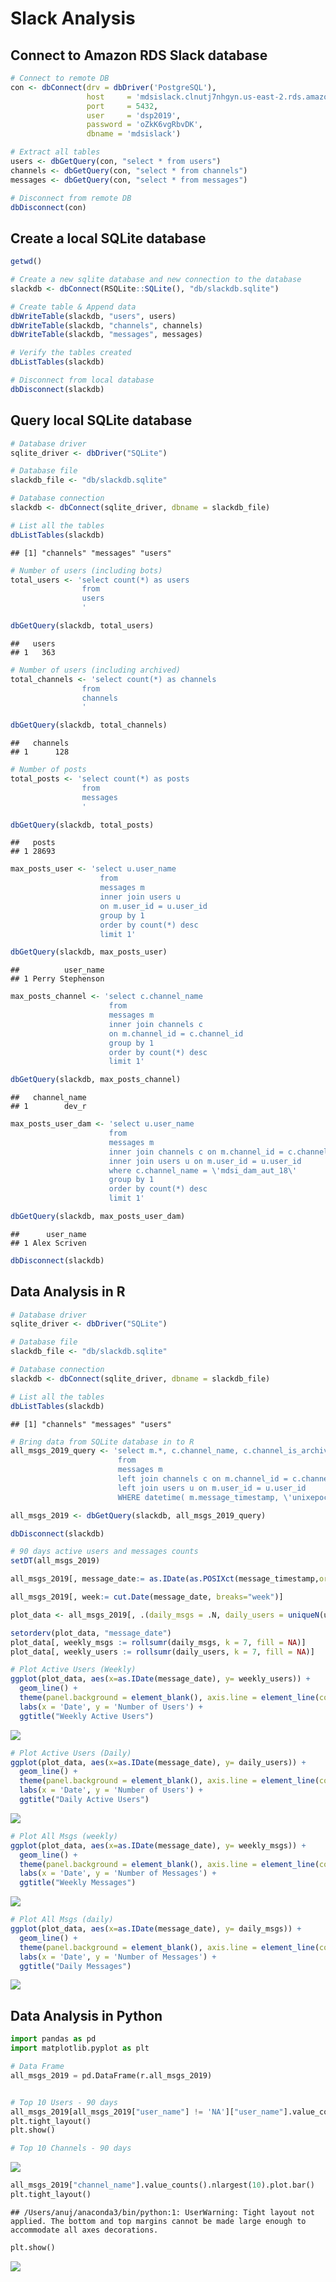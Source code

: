Slack Analysis
================

## Connect to Amazon RDS Slack database

``` r
# Connect to remote DB
con <- dbConnect(drv = dbDriver('PostgreSQL'),
                 host     = 'mdsislack.clnutj7nhgyn.us-east-2.rds.amazonaws.com',
                 port     = 5432, 
                 user     = 'dsp2019',
                 password = 'oZkK6vgRbvDK',
                 dbname = 'mdsislack')

# Extract all tables
users <- dbGetQuery(con, "select * from users")
channels <- dbGetQuery(con, "select * from channels")
messages <- dbGetQuery(con, "select * from messages")

# Disconnect from remote DB
dbDisconnect(con)
```

## Create a local SQLite database

``` r
getwd()

# Create a new sqlite database and new connection to the database
slackdb <- dbConnect(RSQLite::SQLite(), "db/slackdb.sqlite")

# Create table & Append data
dbWriteTable(slackdb, "users", users)
dbWriteTable(slackdb, "channels", channels)
dbWriteTable(slackdb, "messages", messages)

# Verify the tables created
dbListTables(slackdb)

# Disconnect from local database
dbDisconnect(slackdb)
```

## Query local SQLite database

``` r
# Database driver
sqlite_driver <- dbDriver("SQLite")

# Database file
slackdb_file <- "db/slackdb.sqlite"

# Database connection
slackdb <- dbConnect(sqlite_driver, dbname = slackdb_file)

# List all the tables
dbListTables(slackdb)
```

    ## [1] "channels" "messages" "users"

``` r
# Number of users (including bots)
total_users <- 'select count(*) as users
                from
                users
                '

dbGetQuery(slackdb, total_users)
```

    ##   users
    ## 1   363

``` r
# Number of users (including archived)
total_channels <- 'select count(*) as channels
                from
                channels
                '

dbGetQuery(slackdb, total_channels)
```

    ##   channels
    ## 1      128

``` r
# Number of posts
total_posts <- 'select count(*) as posts
                from
                messages
                '

dbGetQuery(slackdb, total_posts)
```

    ##   posts
    ## 1 28693

``` r
max_posts_user <- 'select u.user_name
                    from
                    messages m
                    inner join users u
                    on m.user_id = u.user_id
                    group by 1
                    order by count(*) desc
                    limit 1'

dbGetQuery(slackdb, max_posts_user)
```

    ##          user_name
    ## 1 Perry Stephenson

``` r
max_posts_channel <- 'select c.channel_name
                      from
                      messages m
                      inner join channels c
                      on m.channel_id = c.channel_id
                      group by 1
                      order by count(*) desc
                      limit 1'

dbGetQuery(slackdb, max_posts_channel)
```

    ##   channel_name
    ## 1        dev_r

``` r
max_posts_user_dam <- 'select u.user_name
                      from
                      messages m
                      inner join channels c on m.channel_id = c.channel_id
                      inner join users u on m.user_id = u.user_id
                      where c.channel_name = \'mdsi_dam_aut_18\'
                      group by 1
                      order by count(*) desc
                      limit 1'

dbGetQuery(slackdb, max_posts_user_dam)
```

    ##      user_name
    ## 1 Alex Scriven

``` r
dbDisconnect(slackdb)
```

## Data Analysis in R

``` r
# Database driver
sqlite_driver <- dbDriver("SQLite")

# Database file
slackdb_file <- "db/slackdb.sqlite"

# Database connection
slackdb <- dbConnect(sqlite_driver, dbname = slackdb_file)

# List all the tables
dbListTables(slackdb)
```

    ## [1] "channels" "messages" "users"

``` r
# Bring data from SQLite database in to R
all_msgs_2019_query <- 'select m.*, c.channel_name, c.channel_is_archived, u.user_name, u.user_is_bot
                        from
                        messages m
                        left join channels c on m.channel_id = c.channel_id
                        left join users u on m.user_id = u.user_id
                        WHERE datetime( m.message_timestamp, \'unixepoch\' ) >=  DATETIME(\'2019-01-01 00:00:00\')'

all_msgs_2019 <- dbGetQuery(slackdb, all_msgs_2019_query)

dbDisconnect(slackdb)

# 90 days active users and messages counts
setDT(all_msgs_2019)

all_msgs_2019[, message_date:= as.IDate(as.POSIXct(message_timestamp,origin="1970-01-01",tz="UTC"))]

all_msgs_2019[, week:= cut.Date(message_date, breaks="week")]

plot_data <- all_msgs_2019[, .(daily_msgs = .N, daily_users = uniqueN(user_id)), by = message_date]

setorderv(plot_data, "message_date")
plot_data[, weekly_msgs := rollsumr(daily_msgs, k = 7, fill = NA)]
plot_data[, weekly_users := rollsumr(daily_users, k = 7, fill = NA)]

# Plot Active Users (Weekly)
ggplot(plot_data, aes(x=as.IDate(message_date), y= weekly_users)) +
  geom_line() + 
  theme(panel.background = element_blank(), axis.line = element_line(colour = "grey"), plot.title = element_text(hjust = 0.5))+
  labs(x = 'Date', y = 'Number of Users') +
  ggtitle("Weekly Active Users")
```

![](slack_files/figure-gfm/unnamed-chunk-4-1.png)<!-- -->

``` r
# Plot Active Users (Daily)
ggplot(plot_data, aes(x=as.IDate(message_date), y= daily_users)) +
  geom_line() + 
  theme(panel.background = element_blank(), axis.line = element_line(colour = "grey"), plot.title = element_text(hjust = 0.5))+
  labs(x = 'Date', y = 'Number of Users') +
  ggtitle("Daily Active Users")
```

![](slack_files/figure-gfm/unnamed-chunk-4-2.png)<!-- -->

``` r
# Plot All Msgs (weekly)
ggplot(plot_data, aes(x=as.IDate(message_date), y= weekly_msgs)) +
  geom_line() + 
  theme(panel.background = element_blank(), axis.line = element_line(colour = "grey"), plot.title = element_text(hjust = 0.5))+
  labs(x = 'Date', y = 'Number of Messages') +
  ggtitle("Weekly Messages")
```

![](slack_files/figure-gfm/unnamed-chunk-4-3.png)<!-- -->

``` r
# Plot All Msgs (daily)
ggplot(plot_data, aes(x=as.IDate(message_date), y= daily_msgs)) +
  geom_line() + 
  theme(panel.background = element_blank(), axis.line = element_line(colour = "grey"), plot.title = element_text(hjust = 0.5))+
  labs(x = 'Date', y = 'Number of Messages') +
  ggtitle("Daily Messages")
```

![](slack_files/figure-gfm/unnamed-chunk-4-4.png)<!-- -->

## Data Analysis in Python

``` python
import pandas as pd
import matplotlib.pyplot as plt

# Data Frame
all_msgs_2019 = pd.DataFrame(r.all_msgs_2019)


# Top 10 Users - 90 days
all_msgs_2019[all_msgs_2019["user_name"] != 'NA']["user_name"].value_counts().nlargest(10).plot.bar()
plt.tight_layout()
plt.show()

# Top 10 Channels - 90 days
```

![](slack_files/figure-gfm/unnamed-chunk-5-1.png)<!-- -->

``` python
all_msgs_2019["channel_name"].value_counts().nlargest(10).plot.bar()
plt.tight_layout()
```

    ## /Users/anuj/anaconda3/bin/python:1: UserWarning: Tight layout not applied. The bottom and top margins cannot be made large enough to accommodate all axes decorations.

``` python
plt.show()
```

![](slack_files/figure-gfm/unnamed-chunk-5-2.png)<!-- -->
